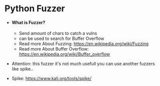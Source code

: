 # Python Fuzzer

* #### What is Fuzzer?
  * Send amount of chars to catch a vulns
  * can be used to search for Buffer Overflow
  * Read more About Fuzzing: https://en.wikipedia.org/wiki/Fuzzing
  * Read more About Buffer Overflow: https://en.wikipedia.org/wiki/Buffer_overflow

* Attention: this fuzzer it's not much usefull you can use another fuzzers like spike..
* Spike: https://www.kali.org/tools/spike/
